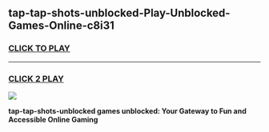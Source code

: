 
## tap-tap-shots-unblocked-Play-Unblocked-Games-Online-c8i31
<h3>
<a href="https://premium76.site?title=tap-tap-shots-unblocked&ref=25A">CLICK TO PLAY</a></h3>
<hr>

<h3>
<a href="https://premium76.site?title=tap-tap-shots-unblocked&ref=25A">CLICK 2 PLAY</a>
  
</h3>

<a href="https://premium76.site?title=tap-tap-shots-unblocked&ref=25A"><img src="https://clearcache.store/games.png"></a>


**tap-tap-shots-unblocked games unblocked: Your Gateway to Fun and Accessible Online Gaming**
